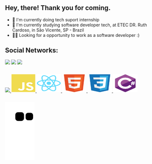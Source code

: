 ## Hey, there! Thank you for coming.

- 🔭 I'm currently doing tech suport internship
- 🌱 I'm currently studying software developer tech, at ETEC DR. Ruth Cardoso, in São Vicente, SP - Brazil 
- 🧑‍💼 Looking for a opportunity to work as a software developer :)

<div> 

## Social Networks:


  <a href="mailto:pedrovitorcoelho@outlook.com" target="_blank"><img src="https://img.shields.io/badge/Microsoft_Outlook-0078D4?style=for-the-badge&logo=microsoft-outlook&logoColor=white" target="_blank"></a>
  <a href="https://www.linkedin.com/in/pedrovitorcoelho" target="_blank"><img src="https://img.shields.io/badge/-LinkedIn-%230077B5?style=for-the-badge&logo=linkedin&logoColor=white" target="_blank"></a> 
  <a href="https://instagram.com/pedrovitor___?igshid=YmMyMTA2M2Y=" target="_blank"><img src="https://img.shields.io/badge/-Instagram-%23E4405F?style=for-the-badge&logo=instagram&logoColor=white" target="_blank"></a>
 
</div>

##


<div style="display: inline_block">
  <a href="https://github.com/pedrovitorcoelho">
  <img left="left" height="180em" src="https://github-readme-stats.vercel.app/api?username=pedrovitorcoelho&show_icons=true&theme=dark&include_all_commits=true&count_private=true&title_color=008000"/>
  
  <img align="top-right" alt="Pedro-Js" height="60" width="80" src="https://raw.githubusercontent.com/devicons/devicon/master/icons/javascript/javascript-plain.svg">
  <img align="top-right" alt="Pedro-React" height="60" width="80" src="https://raw.githubusercontent.com/devicons/devicon/master/icons/react/react-original.svg">
  <img align="top-right" alt="Pedro-HTML" height="60" width="80" src="https://raw.githubusercontent.com/devicons/devicon/master/icons/html5/html5-original.svg">
  <img align="top-right" alt="Pedro-CSS" height="60" width="80" src="https://raw.githubusercontent.com/devicons/devicon/master/icons/css3/css3-original.svg">
  <img align="top-right" alt="Pedro-Csharp" height="60" width="80" src="https://raw.githubusercontent.com/devicons/devicon/master/icons/csharp/csharp-original.svg">
  
  
</div> 
  

##
  
<div>

  ![Snake animation](https://github.com/pedrovitorcoelho/pedrovitorcoelho/blob/output/github-contribution-grid-snake.svg)
  
</div>

  
  
